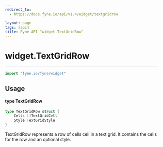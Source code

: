 ```yaml
---
redirect_to:
  - https://docs.fyne.io/api/v1.4/widget/textgridrow

layout: page
tags: [api]
title: Fyne API "widget.TextGridRow"
---
```



# widget.TextGridRow
---
```go
import "fyne.io/fyne/widget"
```

## Usage

#### type TextGridRow

```go
type TextGridRow struct {
	Cells []TextGridCell
	Style TextGridStyle
}
```

TextGridRow represents a row of cells cell in a text grid. It contains the cells for the row and an optional style.
